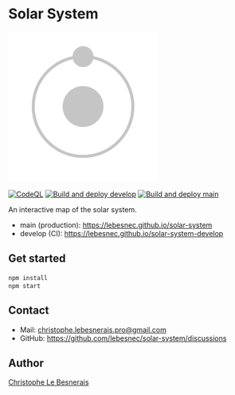 # Solar System

![logo](/src/assets/logo.svg?raw=true)

[![CodeQL](https://github.com/lebesnec/solar-system/actions/workflows/codeql-analysis.yml/badge.svg)](https://github.com/lebesnec/solar-system/actions/workflows/codeql-analysis.yml) [![Build and deploy develop](https://github.com/lebesnec/solar-system/actions/workflows/develop.yml/badge.svg)](https://github.com/lebesnec/solar-system/actions/workflows/develop.yml) [![Build and deploy main](https://github.com/lebesnec/solar-system/actions/workflows/main.yml/badge.svg)](https://github.com/lebesnec/solar-system/actions/workflows/main.yml)

An interactive map of the solar system.

- main (production): https://lebesnec.github.io/solar-system
- develop (CI): https://lebesnec.github.io/solar-system-develop

## Get started

    npm install
    npm start    

## Contact

- Mail: christophe.lebesnerais.pro@gmail.com
- GitHub: https://github.com/lebesnec/solar-system/discussions

## Author

[Christophe Le Besnerais](https://github.com/lebesnec)
